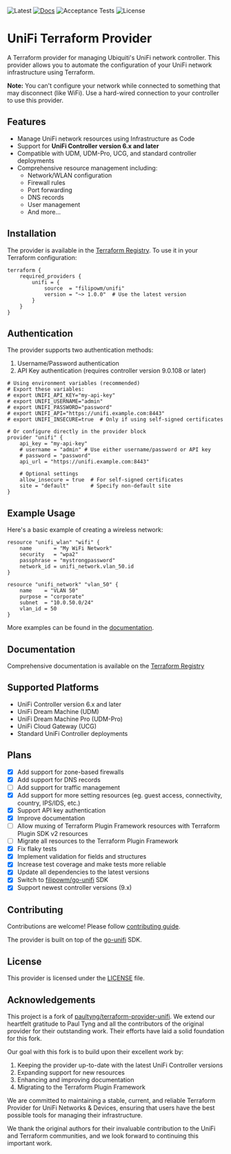 ![Latest](https://img.shields.io/github/v/release/filipowm/terraform-provider-unifi)
[![Docs](https://img.shields.io/badge/docs-reference-blue)](https://registry.terraform.io/providers/filipowm/unifi/latest)
![Acceptance Tests](https://github.com/filipowm/terraform-provider-unifi/workflows/Acceptance%20Tests/badge.svg?event=push)
![License](https://img.shields.io/github/license/filipowm/terraform-provider-unifi)

# UniFi Terraform Provider

A Terraform provider for managing Ubiquiti's UniFi network controller. This provider allows you to automate 
the configuration of your UniFi network infrastructure using Terraform.

**Note:** You can't configure your network while connected to something that may disconnect (like WiFi). 
Use a hard-wired connection to your controller to use this provider.

## Features

- Manage UniFi network resources using Infrastructure as Code
- Support for **UniFi Controller version 6.x and later**
- Compatible with UDM, UDM-Pro, UCG, and standard controller deployments
- Comprehensive resource management including:
    - Network/WLAN configuration
    - Firewall rules
    - Port forwarding
    - DNS records
    - User management
    - And more...

## Installation

The provider is available in the [Terraform Registry](https://registry.terraform.io/providers/filipowm/unifi/latest). To use it in your Terraform configuration:

```hcl
terraform {
    required_providers {
        unifi = {
            source  = "filipowm/unifi"
            version = "~> 1.0.0"  # Use the latest version
        }
    }
}
```

## Authentication

The provider supports two authentication methods:

1. Username/Password authentication
2. API Key authentication (requires controller version 9.0.108 or later)

```hcl
# Using environment variables (recommended)
# Export these variables:
# export UNIFI_API_KEY="my-api-key"
# export UNIFI_USERNAME="admin"
# export UNIFI_PASSWORD="password"
# export UNIFI_API="https://unifi.example.com:8443"
# export UNIFI_INSECURE=true  # Only if using self-signed certificates

# Or configure directly in the provider block
provider "unifi" {
    api_key = "my-api-key"
    # username = "admin" # Use either username/password or API key
    # password = "password"
    api_url = "https://unifi.example.com:8443"

    # Optional settings
    allow_insecure = true  # For self-signed certificates
    site = "default"       # Specify non-default site
}
```

## Example Usage

Here's a basic example of creating a wireless network:

```hcl
resource "unifi_wlan" "wifi" {
    name       = "My WiFi Network"
    security   = "wpa2"
    passphrase = "mystrongpassword"
    network_id = unifi_network.vlan_50.id
}

resource "unifi_network" "vlan_50" {
    name    = "VLAN 50"
    purpose = "corporate"
    subnet  = "10.0.50.0/24"
    vlan_id = 50
}
```

More examples can be found in the [documentation](https://registry.terraform.io/providers/filipowm/unifi/latest/docs).

## Documentation

Comprehensive documentation is available on the [Terraform Registry](https://registry.terraform.io/providers/filipowm/unifi/latest/docs)

## Supported Platforms

* UniFi Controller version 6.x and later
* UniFi Dream Machine (UDM)
* UniFi Dream Machine Pro (UDM-Pro)
* UniFi Cloud Gateway (UCG)
* Standard UniFi Controller deployments

## Plans

- [x] Add support for zone-based firewalls
- [x] Add support for DNS records
- [ ] Add support for traffic management
- [x] Add support for more setting resources (eg. guest access, connectivity, country, IPS/IDS, etc.)
- [x] Support API key authentication
- [x] Improve documentation
- [ ] Allow muxing of Terraform Plugin Framework resources with Terraform Plugin SDK v2 resources
- [ ] Migrate all resources to the Terraform Plugin Framework
- [x] Fix flaky tests
- [x] Implement validation for fields and structures
- [x] Increase test coverage and make tests more reliable
- [x] Update all dependencies to the latest versions
- [x] Switch to [filipowm/go-unifi](https://github.com/filipowm/go-unifi) SDK
- [x] Support newest controller versions (9.x)

## Contributing

Contributions are welcome! Please follow [contributing guide](./.github/CONTRIBUTING.md).

The provider is built on top of the [go-unifi](https://github.com/filipowm/go-unifi) SDK.

## License

This provider is licensed under the [LICENSE](./LICENSE) file.

## Acknowledgements

This project is a fork of [paultyng/terraform-provider-unifi](https://github.com/paultyng/terraform-provider-unifi). We extend our heartfelt gratitude to Paul Tyng and all the contributors of the original provider for their outstanding work. Their efforts have laid a solid foundation for this fork.

Our goal with this fork is to build upon their excellent work by:

1. Keeping the provider up-to-date with the latest UniFi Controller versions
2. Expanding support for new resources
3. Enhancing and improving documentation
4. Migrating to the Terraform Plugin Framework

We are committed to maintaining a stable, current, and reliable Terraform Provider for UniFi Networks & Devices, ensuring that users have the best possible tools for managing their infrastructure.

We thank the original authors for their invaluable contribution to the UniFi and Terraform communities, and we look forward to continuing this important work.

